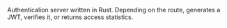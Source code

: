 Authenticalion server written in Rust. Depending on the route, generates a JWT, verifies it, or returns access statistics.
